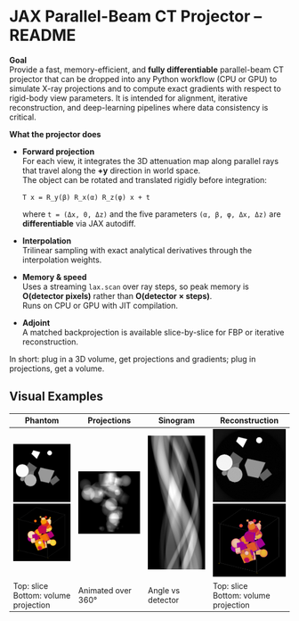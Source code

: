# JAX Parallel-Beam CT Projector – README

**Goal**  
Provide a fast, memory-efficient, and **fully differentiable** parallel-beam CT projector that can be dropped into any Python workflow (CPU or GPU) to simulate X-ray projections and to compute exact gradients with respect to rigid-body view parameters.  It is intended for alignment, iterative reconstruction, and deep-learning pipelines where data consistency is critical.

**What the projector does**  
- **Forward projection**  
  For each view, it integrates the 3D attenuation map along parallel rays that travel along the **+y** direction in world space.  
  The object can be rotated and translated rigidly before integration:  
  ```
  T x = R_y(β) R_x(α) R_z(φ) x + t
  ```
  where `t = (Δx, 0, Δz)` and the five parameters `(α, β, φ, Δx, Δz)` are **differentiable** via JAX autodiff.

- **Interpolation**  
  Trilinear sampling with exact analytical derivatives through the interpolation weights.

- **Memory & speed**  
  Uses a streaming `lax.scan` over ray steps, so peak memory is **O(detector pixels)** rather than **O(detector × steps)**.  
  Runs on CPU or GPU with JIT compilation.

- **Adjoint**  
  A matched backprojection is available slice-by-slice for FBP or iterative reconstruction.

In short: plug in a 3D volume, get projections and gradients; plug in projections, get a volume.

## Visual Examples

| Phantom | Projections | Sinogram | Reconstruction |
|---------|-------------|----------|----------------|
| <img src="images/phantom_slice.png" width="200"><br><img src="images/phantom_volume.png" width="200"> | <img src="images/projections.gif" width="200"> | <img src="images/sinogram.png" width="200"> | <img src="images/recon_slice.png" width="200"><br><img src="images/recon_volume.png" width="200"> |
| Top: slice<br>Bottom: volume projection | Animated over 360° | Angle vs detector | Top: slice<br>Bottom: volume projection |